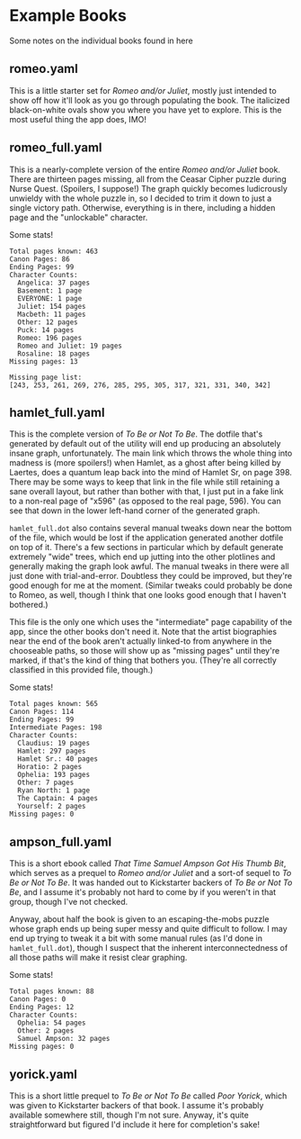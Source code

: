 Example Books
=============

Some notes on the individual books found in here

romeo.yaml
----------

This is a little starter set for *Romeo and/or Juliet*, mostly just
intended to show off how it'll look as you go through populating the
book.  The italicized black-on-white ovals show you where you have
yet to explore.  This is the most useful thing the app does, IMO!

romeo_full.yaml
---------------

This is a nearly-complete version of the entire *Romeo and/or Juliet*
book.  There are thirteen pages missing, all from the Ceasar Cipher
puzzle during Nurse Quest.  (Spoilers, I suppose!)  The graph quickly
becomes ludicrously unwieldy with the whole puzzle in, so I decided
to trim it down to just a single victory path.  Otherwise, everything
is in there, including a hidden page and the "unlockable" character.

Some stats!

    Total pages known: 463
    Canon Pages: 86
    Ending Pages: 99
    Character Counts:
      Angelica: 37 pages
      Basement: 1 page
      EVERYONE: 1 page
      Juliet: 154 pages
      Macbeth: 11 pages
      Other: 12 pages
      Puck: 14 pages
      Romeo: 196 pages
      Romeo and Juliet: 19 pages
      Rosaline: 18 pages
    Missing pages: 13
    
    Missing page list:
    [243, 253, 261, 269, 276, 285, 295, 305, 317, 321, 331, 340, 342]

hamlet_full.yaml
----------------

This is the complete version of *To Be or Not To Be*.  The dotfile
that's generated by default out of the utility will end up producing
an absolutely insane graph, unfortunately.  The main link which
throws the whole thing into madness is (more spoilers!) when Hamlet,
as a ghost after being killed by Laertes, does a quantum leap back
into the mind of Hamlet Sr, on page 398.  There may be some ways to
keep that link in the file while still retaining a sane overall
layout, but rather than bother with that, I just put in a fake link
to a non-real page of "x596" (as opposed to the real page, 596).
You can see that down in the lower left-hand corner of the generated
graph.

`hamlet_full.dot` also contains several manual tweaks down near the
bottom of the file, which would be lost if the application generated
another dotfile on top of it.  There's a few sections in particular
which by default generate extremely "wide" trees, which end up jutting
into the other plotlines and generally making the graph look awful.
The manual tweaks in there were all just done with trial-and-error.
Doubtless they could be improved, but they're good enough for me
at the moment.  (Similar tweaks could probably be done to Romeo,
as well, though I think that one looks good enough that I haven't
bothered.)

This file is the only one which uses the "intermediate" page
capability of the app, since the other books don't need it.  Note
that the artist biographies near the end of the book aren't actually
linked-to from anywhere in the chooseable paths, so those will show
up as "missing pages" until they're marked, if that's the kind of
thing that bothers you.  (They're all correctly classified in this
provided file, though.)

Some stats!

    Total pages known: 565
    Canon Pages: 114
    Ending Pages: 99
    Intermediate Pages: 198
    Character Counts:
      Claudius: 19 pages
      Hamlet: 297 pages
      Hamlet Sr.: 40 pages
      Horatio: 2 pages
      Ophelia: 193 pages
      Other: 7 pages
      Ryan North: 1 page
      The Captain: 4 pages
      Yourself: 2 pages
    Missing pages: 0

ampson_full.yaml
----------------

This is a short ebook called *That Time Samuel Ampson Got His
Thumb Bit*, which serves as a prequel to *Romeo and/or Juliet*
and a sort-of sequel to *To Be or Not To Be*.  It was handed out
to Kickstarter backers of *To Be or Not To Be*, and I assume it's
probably not hard to come by if you weren't in that group, though
I've not checked.

Anyway, about half the book is given to an escaping-the-mobs
puzzle whose graph ends up being super messy and quite difficult
to follow.  I may end up trying to tweak it a bit with some
manual rules (as I'd done in `hamlet_full.dot`), though I suspect
that the inherent interconnectedness of all those paths will make
it resist clear graphing.

Some stats!

    Total pages known: 88
    Canon Pages: 0
    Ending Pages: 12
    Character Counts:
      Ophelia: 54 pages
      Other: 2 pages
      Samuel Ampson: 32 pages
    Missing pages: 0

yorick.yaml
-----------

This is a short little prequel to *To Be or Not To Be* called
*Poor Yorick*, which was given to Kickstarter backers of that book.
I assume it's probably available somewhere still, though I'm not
sure.  Anyway, it's quite straightforward but figured I'd include
it here for completion's sake!
